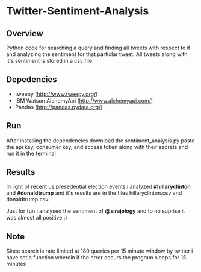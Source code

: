 # Twitter-Sentiment-Analysis

## Overview

Python code for searching a query and finding all tweets with respect to it and analyzing the sentiment for that particlar tweet. All tweets along with it's sentiment is stored in a csv file. 

## Depedencies

* tweepy (http://www.tweepy.org/)
* IBM Watson AlchemyApi  (http://www.alchemyapi.com/)
* Pandas (http://pandas.pydata.org/)

## Run

After installing the dependencies download the sentiment_analysis.py paste the api key, consumer key, and access token along with their secrets and run it in the terminal

## Results

In light of recent us presedential election events i analyzed **#hillaryclinton** and **#donaldtrump** and it's results are in the files hillaryclinton.csv and donaldtrump.csv.

Just for fun i analysed the sentiment of **@sirajology** and to no suprise it was almost all positive :)

## Note

Since search is rate limited at 180 queries per 15 minute window by twitter i have set a function wherein if the error occurs the program sleeps for 15 minutes
